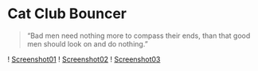 # Cat Club Bouncer

> “Bad men need nothing more to compass their ends, than that good men should look on and do nothing.”



! [Screenshot01](./resources/Screenshot01.jpg)
! [Screenshot02](./resources/Screenshot02.jpg)
! [Screenshot03](./resources/Screenshot03.jpg)